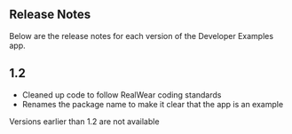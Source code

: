 ## Release Notes

Below are the release notes for each version of the Developer Examples app.

## 1.2

* Cleaned up code to follow RealWear coding standards
* Renames the package name to make it clear that the app is an example

Versions earlier than 1.2 are not available
